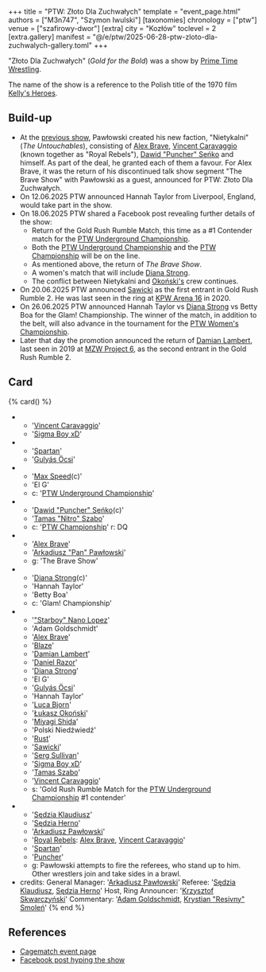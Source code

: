 +++
title = "PTW: Złoto Dla Zuchwałych"
template = "event_page.html"
authors = ["M3n747", "Szymon Iwulski"]
[taxonomies]
chronology = ["ptw"]
venue = ["szafirowy-dwor"]
[extra]
city = "Kozłów"
toclevel = 2
[extra.gallery]
manifest = "@/e/ptw/2025-06-28-ptw-zloto-dla-zuchwalych-gallery.toml"
+++

"Złoto Dla Zuchwałych" (_Gold for the Bold_) was a show by [Prime Time Wrestling](@/o/ptw.md).

The name of the show is a reference to the Polish title of the 1970 film [Kelly's Heroes][zloto].

## Build-up

* At the [previous show](@/e/ptw/2025-05-31-ptw-dzien-dziecka.md), Pawłowski created his new faction, "Nietykalni" (_The Untouchables_), consisting of [Alex Brave](@/w/alex-brave.md), [Vincent Caravaggio](@/w/vincent-caravaggio.md) (known together as "Royal Rebels"), [Dawid "Puncher" Seńko](@/w/puncher.md) and himself. As part of the deal, he granted each of them a favour. For Alex Brave, it was the return of his discontinued talk show segment "The Brave Show" with Pawłowski as a guest, announced for PTW: Złoto Dla Zuchwałych.
* On 12.06.2025 PTW announced Hannah Taylor from Liverpool, England, would take part in the show.
* On 18.06.2025 PTW shared a Facebook post revealing further details of the show:
  * Return of the Gold Rush Rumble Match, this time as a #1 Contender match for the [PTW Underground Championship](@/c/ptw-underground-championship.md).
  * Both the [PTW Underground Championship](@/c/ptw-underground-championship.md) and the [PTW Championship](@/c/ptw-championship.md) will be on the line.
  * As mentioned above, the return of _The Brave Show_.
  * A women's match that will include [Diana Strong](@/w/diana-strong.md).
  * The conflict between Nietykalni and [Okoński's](@/w/lukasz-okonski.md) crew continues.
* On 20.06.2025 PTW announced [Sawicki](@/w/sawicki.md) as the first entrant in Gold Rush Rumble 2. He was last seen in the ring at [KPW Arena 16](@/e/kpw/2020-02-01-kpw-arena-16.md) in 2020.
* On 26.06.2025 PTW announced Hannah Taylor vs [Diana Strong](@/w/diana-strong.md) vs Betty Boa for the Glam! Championship. The winner of the match, in addition to the belt, will also advance in the tournament for the [PTW Women's Championship](@/c/ptw-womens-championship.md).
* Later that day the promotion announced the return of [Damian Lambert](@/w/damien-rothschild.md), last seen in 2019 at [MZW Project 6](@/e/mzw/2019-08-24-mzw-project-6-death-and-glory.md), as the second entrant in the Gold Rush Rumble 2.

## Card

{% card() %}
- - '[Vincent Caravaggio](@/w/vincent-caravaggio.md)'
  - '[Sigma Boy xD](@/w/sigma-boy.md)'
- - '[Spartan](@/w/spartan.md)'
  - '[Gulyás Öcsi](@/w/gulyas-ocsi.md)'
- - '[Max Speed](@/w/max-speed.md)(c)'
  - 'El G'
  - c: '[PTW Underground Championship](@/c/ptw-underground-championship.md)'
- - '[Dawid "Puncher" Seńko](@/w/puncher.md)(c)'
  - '[Tamas "Nitro" Szabo](@/w/nitro.md)'
  - c: '[PTW Championship](@/c/ptw-championship.md)'
    r: DQ
- - '[Alex Brave](@/w/alex-brave.md)'
  - '[Arkadiusz "Pan" Pawłowski](@/w/pan-pawlowski.md)'
  - g: 'The Brave Show'
- - '[Diana Strong](@/w/diana-strong.md)(c)'
  - 'Hannah Taylor'
  - 'Betty Boa'
  - c: 'Glam! Championship'
- - '["Starboy" Nano Lopez](@/w/nano-lopez.md)'
  - 'Adam Goldschmidt'
  - '[Alex Brave](@/w/alex-brave.md)'
  - '[Blaze](@/w/blaze.md)'
  - '[Damian Lambert](@/w/damien-rothschild.md)'
  - '[Daniel Razor](@/w/daniel-razor.md)'
  - '[Diana Strong](@/w/diana-strong.md)'
  - 'El G'
  - '[Gulyás Öcsi](@/w/gulyas-ocsi.md)'
  - 'Hannah Taylor'
  - '[Luca Bjorn](@/w/luca-bjorn.md)'
  - '[Łukasz Okoński](@/w/lukasz-okonski.md)'
  - '[Miyagi Shida](@/w/miyagi-shida.md)'
  - 'Polski Niedźwiedź'
  - '[Rust](@/w/rust.md)'
  - '[Sawicki](@/w/sawicki.md)'
  - '[Serg Sullivan](@/w/serg-sullivan.md)'
  - '[Sigma Boy xD](@/w/sigma-boy.md)'
  - '[Tamas Szabo](@/w/nitro.md)'
  - '[Vincent Caravaggio](@/w/vincent-caravaggio.md)'
  - s: 'Gold Rush Rumble Match for the [PTW Underground Championship](@/c/ptw-underground-championship.md) #1 contender'
- - '[Sędzia Klaudiusz](@/w/sedzia-klaudiusz.md)'
  - '[Sędzia Herno](@/w/sedzia-herno.md)'
  - '[Arkadiusz Pawłowski](@/w/pan-pawlowski.md)'
  - '[Royal Rebels](@/tt/royal-rebels.md): [Alex Brave](@/w/alex-brave.md), [Vincent Caravaggio](@/w/vincent-caravaggio.md)'
  - '[Spartan](@/w/spartan.md)'
  - '[Puncher](@/w/puncher.md)'
  - g: Pawłowski attempts to fire the referees, who stand up to him. Other wrestlers join and take sides in a brawl.
- credits:
    General Manager: '[Arkadiusz Pawłowski](@/w/pan-pawlowski.md)'
    Referee: '[Sędzia Klaudiusz](@/w/sedzia-klaudiusz.md), [Sędzia Herno](@/w/sedzia-herno.md)'
    Host, Ring Announcer: '[Krzysztof Skwarczyński](@/w/krzysztof-skwarczynski.md)'
    Commentary: '[Adam Goldschmidt](@/w/adam-goldschmidt.md), [Krystian "Resivny" Smoleń](@/w/resivny.md)'
{% end %}

## References

* [Cagematch event page](https://www.cagematch.net/?id=1&nr=426947)
* [Facebook post hyping the show](https://www.facebook.com/PrimeTimeWrestlingPL/videos/1237806764590970)

[zloto]: https://en.wikipedia.org/wiki/Kelly%27s_Heroes
